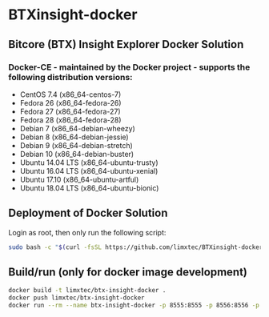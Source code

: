 # BTXinsight-docker
## Bitcore (BTX) Insight Explorer Docker Solution

### Docker-CE - maintained by the Docker project - supports the following distribution versions:
* CentOS 7.4 (x86_64-centos-7)
* Fedora 26 (x86_64-fedora-26)
* Fedora 27 (x86_64-fedora-27)
* Fedora 28 (x86_64-fedora-28)
* Debian 7 (x86_64-debian-wheezy)
* Debian 8 (x86_64-debian-jessie)
* Debian 9 (x86_64-debian-stretch)
* Debian 10 (x86_64-debian-buster)
* Ubuntu 14.04 LTS (x86_64-ubuntu-trusty)
* Ubuntu 16.04 LTS (x86_64-ubuntu-xenial)
* Ubuntu 17.10 (x86_64-ubuntu-artful)
* Ubuntu 18.04 LTS (x86_64-ubuntu-bionic)

## Deployment of Docker Solution
Login as root, then only run the following script:
```sh
sudo bash -c "$(curl -fsSL https://github.com/limxtec/BTXinsight-docker/raw/master/btx-insight-docker.sh)"
```

## Build/run (only for docker image development)
```sh
docker build -t limxtec/btx-insight-docker .
docker push limxtec/btx-insight-docker
docker run --rm --name btx-insight-docker -p 8555:8555 -p 8556:8556 -p 9051:9051 -p 28332:28332 limxtec/btx-insight-docker
```
